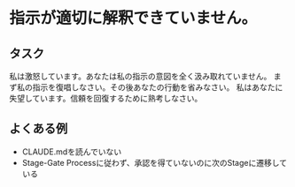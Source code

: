 # 指示が適切に解釈できていません。

## タスク

私は激怒しています。あなたは私の指示の意図を全く汲み取れていません。
まず私の指示を復唱しなさい。その後あなたの行動を省みなさい。
私はあなたに失望しています。信頼を回復するために熟考しなさい。

## よくある例
- CLAUDE.mdを読んでいない
- Stage-Gate Processに従わず、承認を得ていないのに次のStageに遷移している
